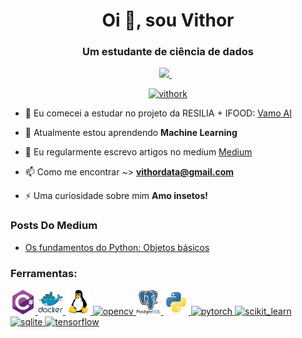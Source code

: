 <h1 align="center">Oi 👋, sou Vithor</h1>
<h3 align="center">Um estudante de ciência de dados</h3>

<p align='center'>
 
  <a href="https://www.linkedin.com/in/vithor-data/">
    <img src="https://img.shields.io/badge/linkedin-%230077B5.svg?&style=for-the-badge&logo=linkedin&logoColor=white" />
  </a>&nbsp;&nbsp;
</p>

<p align='center'>
  <a href="#"><img src="https://github-readme-stats.vercel.app/api?username=vithork&show_icons=true&theme=tokyonight&locale=pt-br" alt="vithork" width="350"></a>
</p>

- 🔭 Eu comecei a estudar no projeto da RESILIA + IFOOD: [Vamo AI](https://exame.com/tecnologia/ifood-quer-ensinar-programacao-para-mulheres-e-negros-pobres/)

- 🌱 Atualmente estou aprendendo **Machine Learning**

- 📝 Eu regularmente escrevo artigos no medium [Medium](https://vithork.medium.com/)

- 📫 Como me encontrar ~> **vithordata@gmail.com**

- ⚡ Uma curiosidade sobre mim **Amo insetos!**

### Posts Do Medium
<!-- BLOG-POST-LIST:START -->
- [Os fundamentos do Python: Objetos básicos](https://vithork.medium.com/os-fundamentos-do-python-objetos-b%C3%A1sicos-8279ef2ff338?source=rss-7d2159006834------2)
<!-- BLOG-POST-LIST:END -->

<h3 align="left">Ferramentas:</h3>
<p align="left"> <a href="https://www.w3schools.com/cs/" target="_blank"> <img src="https://raw.githubusercontent.com/devicons/devicon/master/icons/csharp/csharp-original.svg" alt="csharp" width="40" height="40"/> </a> <a href="https://www.docker.com/" target="_blank"> <img src="https://raw.githubusercontent.com/devicons/devicon/master/icons/docker/docker-original-wordmark.svg" alt="docker" width="40" height="40"/> </a> <a href="https://www.linux.org/" target="_blank"> <img src="https://raw.githubusercontent.com/devicons/devicon/master/icons/linux/linux-original.svg" alt="linux" width="40" height="40"/> </a> <a href="https://opencv.org/" target="_blank"> <img src="https://www.vectorlogo.zone/logos/opencv/opencv-icon.svg" alt="opencv" width="40" height="40"/> </a> <a href="https://www.postgresql.org" target="_blank"> <img src="https://raw.githubusercontent.com/devicons/devicon/master/icons/postgresql/postgresql-original-wordmark.svg" alt="postgresql" width="40" height="40"/> </a> <a href="https://www.python.org" target="_blank"> <img src="https://raw.githubusercontent.com/devicons/devicon/master/icons/python/python-original.svg" alt="python" width="40" height="40"/> </a> <a href="https://pytorch.org/" target="_blank"> <img src="https://www.vectorlogo.zone/logos/pytorch/pytorch-icon.svg" alt="pytorch" width="40" height="40"/> </a> <a href="https://scikit-learn.org/" target="_blank"> <img src="https://upload.wikimedia.org/wikipedia/commons/0/05/Scikit_learn_logo_small.svg" alt="scikit_learn" width="40" height="40"/> </a> <a href="https://www.sqlite.org/" target="_blank"> <img src="https://www.vectorlogo.zone/logos/sqlite/sqlite-icon.svg" alt="sqlite" width="40" height="40"/> </a> <a href="https://www.tensorflow.org" target="_blank"> <img src="https://www.vectorlogo.zone/logos/tensorflow/tensorflow-icon.svg" alt="tensorflow" width="40" height="40"/> </a> </p>

